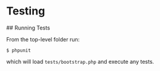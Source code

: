 # Testing

## Running Tests

From the top-level folder run:

`$ phpunit`

which will load `tests/bootstrap.php` and execute any tests.
